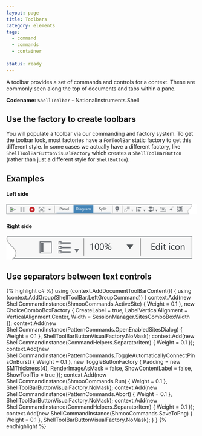 ```yaml
---
layout: page
title: Toolbars
category: elements
tags:
  - command
  - commands
  - container

status: ready
---
```


A toolbar provides a set of commands and controls for a context. These are commonly seen along the top of documents and tabs within a pane.

**Codename:** `ShellToolbar` - NationalInstruments.Shell

## Use the factory to create toolbars
You will populate a toolbar via our commanding and factory system. To get the toolbar look, most factories have a `ForToolBar` static factory to get this different style. In some cases we actually have a different factory, like `ShellToolBarButtonVisualFactory` which creates a `ShellToolBarButton` (rather than just a different style for `ShellButton`). 

## Examples
#### Left side

![Alt text](../../images/elements/toolbars/toolbar-left.svg)
#### Right side

![Alt text](../../images/elements/toolbars/toolbar-right.svg)

## Use separators between text controls

{% highlight c# %}
using (context.AddDocumentToolBarContent())
{
  using (context.AddGroup(ShellToolBar.LeftGroupCommand))
  {
    context.Add(new ShellCommandInstance(ShmooCommands.ActiveSite) { Weight = 0.1 },
      new ChoiceComboBoxFactory { CreateLabel = true, LabelVerticalAlignment = VerticalAlignment.Center, Width = SessionManager.SitesComboBoxWidth });
    context.Add(new ShellCommandInstance(PatternCommands.OpenEnabledSitesDialog) { Weight = 0.1 }, ShellToolBarButtonVisualFactory.NoMask);
    context.Add(new ShellCommandInstance(CommandHelpers.SeparatorItem) { Weight = 0.1 });
    context.Add(new ShellCommandInstance(PatternCommands.ToggleAutomaticallyConnectPinsOnBurst) { Weight = 0.1 },
      new ToggleButtonFactory { Padding = new SMThickness(4), RenderImageAsMask = false, ShowContentLabel = false, ShowToolTip = true });
    context.Add(new ShellCommandInstance(ShmooCommands.Run) { Weight = 0.1 }, ShellToolBarButtonVisualFactory.NoMask);
    context.Add(new ShellCommandInstance(PatternCommands.Abort) { Weight = 0.1 }, ShellToolBarButtonVisualFactory.NoMask);
    context.Add(new ShellCommandInstance(CommandHelpers.SeparatorItem) { Weight = 0.1 });
    context.Add(new ShellCommandInstance(ShmooCommands.SaveToPng) { Weight = 0.1 }, ShellToolBarButtonVisualFactory.NoMask);
  }
}
{% endhighlight %}